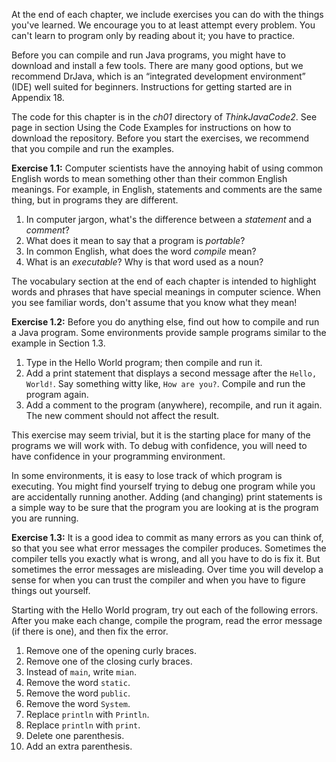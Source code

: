 At the end of each chapter, we include exercises you can do with the things you've learned. We encourage you to at least attempt every problem. You can't learn to program only by reading about it; you have to practice.

Before you can compile and run Java programs, you might have to download and install a few tools. There are many good options, but we recommend DrJava, which is an “integrated development environment” (IDE) well suited for beginners. Instructions for getting started are in Appendix 18.

The code for this chapter is in the *ch01* directory of *ThinkJavaCode2*. See page in section Using the Code Examples for instructions on how to download the repository. Before you start the exercises, we recommend that you compile and run the examples.


**Exercise 1.1:**
Computer scientists have the annoying habit of using common English words to mean something other than their common English meanings. For example, in English, statements and comments are the same thing, but in programs they are different.



1. In computer jargon, what's the difference between a *statement* and a *comment*?
1. What does it mean to say that a program is *portable*?
1. In common English, what does the word *compile* mean?
1. What is an *executable*? Why is that word used as a noun?



The vocabulary section at the end of each chapter is intended to highlight words and phrases that have special meanings in computer science. When you see familiar words, don't assume that you know what they mean!


**Exercise 1.2:**
Before you do anything else, find out how to compile and run a Java program. Some environments provide sample programs similar to the example in Section 1.3.



1. Type in the Hello World program; then compile and run it.
1. Add a print statement that displays a second message after the `Hello, World!`. Say something witty like, `How are you?`. Compile and run the program again.
1. Add a comment to the program (anywhere), recompile, and run it again. The new comment should not affect the result.



This exercise may seem trivial, but it is the starting place for many of the programs we will work with. To debug with confidence, you will need to have confidence in your programming environment.

In some environments, it is easy to lose track of which program is executing. You might find yourself trying to debug one program while you are accidentally running another. Adding (and changing) print statements is a simple way to be sure that the program you are looking at is the program you are running.


**Exercise 1.3:**
It is a good idea to commit as many errors as you can think of, so that you see what error messages the compiler produces. Sometimes the compiler tells you exactly what is wrong, and all you have to do is fix it. But sometimes the error messages are misleading. Over time you will develop a sense for when you can trust the compiler and when you have to figure things out yourself.

Starting with the Hello World program, try out each of the following errors. After you make each change, compile the program, read the error message (if there is one), and then fix the error.



1. Remove one of the opening curly braces.
1. Remove one of the closing curly braces.
1. Instead of `main`, write `mian`.
1. Remove the word `static`.
1. Remove the word `public`.
1. Remove the word `System`.
1. Replace `println` with `Println`.
1. Replace `println` with `print`.
1. Delete one parenthesis.
1. Add an extra parenthesis.